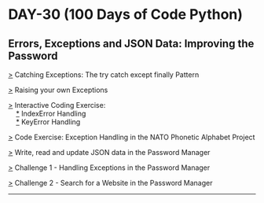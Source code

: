 # DAY-30 (100 Days of Code Python)

## Errors, Exceptions and JSON Data: Improving the Password 

[>](https://github.com/Aniruddh-482/Python-Bootcamp/blob/main/030/Errors%20and%20Exceptions/Errors_and_Exceptions.py) Catching Exceptions: The try catch except finally Pattern <br>

[>](https://github.com/Aniruddh-482/Python-Bootcamp/blob/main/030/Errors%20and%20Exceptions/Errors_and_Exceptions.py) Raising your own Exceptions <br>

[>](https://github.com/Aniruddh-482/Python-Bootcamp/tree/main/030/Errors%20and%20Exceptions/Interactive%20Coding%20Exercise) Interactive Coding Exercise:  
&nbsp;&nbsp;&nbsp;  [*](https://github.com/Aniruddh-482/Python-Bootcamp/blob/main/030/Errors%20and%20Exceptions/Interactive%20Coding%20Exercise/IndexError_Handling.py) IndexError Handling <br>
&nbsp;&nbsp;&nbsp;  [*](https://github.com/Aniruddh-482/Python-Bootcamp/blob/main/030/Errors%20and%20Exceptions/Interactive%20Coding%20Exercise/KeyError_Handling.py) KeyError Handling <br>

[>](https://github.com/Aniruddh-482/Python-Bootcamp/tree/main/030/Errors%20and%20Exceptions/NATO%20Alphabet:%20Improved) Code Exercise: Exception Handling in the NATO Phonetic Alphabet Project <br>

[>](https://github.com/Aniruddh-482/Python-Bootcamp/tree/main/030/JSON) Write, read and update JSON data in the Password Manager <br>

[>](https://github.com/Aniruddh-482/Python-Bootcamp/blob/main/030/JSON/Password%20Manager:%20Improved/main.py) Challenge 1 - Handling Exceptions in the Password Manager <br>

[>](https://github.com/Aniruddh-482/Python-Bootcamp/blob/main/030/JSON/Password%20Manager:%20Improved/main.py) Challenge 2 - Search for a Website in the Password Manager <br>
<hr>

